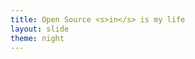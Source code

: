```yaml
---
title: Open Source <s>in</s> is my life
layout: slide
theme: night
---
```

<section data-markdown data-background-image="{{ "/images/bg/os-sprints-banner.jpeg" | prepend: site.baseurl }}"><script type="text/template"></script></section>

<section data-markdown data-background-color="rgb(8, 31, 39)"><script type="text/template">
  ## {{ page.title }}
  ## (Open Source Sprints intro)

  <br><br><br><br><br><br><br><br><br><br>

  ### May 1, 2018
</script></section>

<section data-markdown data-transition="none"><script type="text/template">
  ## Who am I ?

  <div class="row">
    <div class="column" width="50%" style="display: inline-block">
      {% include img.html src="logos/5fc7fb4c2357e47359b6d0f58850aa05_360_360.jpeg" width="90%" height="50%" %}
    </div>
    <div class="column">
      <h4 style="margin: 0;">Sviatoslav Sydorenko</h4>
      <ul>
        <li>Senior Software Engineer at Ansible by Red Hat</li>
        <li>Open Source Developer, Contributor, Maintainer, Mentor</li>
      </ul>
    </div>
  </div>
</script></section>

<section data-markdown><script type="text/template">
  ## Schedule
  <dl>
    <dt>11:20‒12:00 — networking w/ contributors/maintainers</dt>
    <dt>12:00‒12:30 — projects announcements</dt>
    <dt>12:30‒12:50 — @vixentael sharing her FOSS experience</dt>
    <dt>12:50‒13:30 — start hacking</dt>
    <dt>13:30‒14:00 — 🍕 lunch</dt>
    <dt>14:00‒17:30 — continue hacking</dt>
    <dt>17:30‒18:00 — closing show off</dt>
  </dl>
</script></section>

<section data-markdown><script type="text/template">

## Sviatoslav Sydorenko
### @webknjaz at Keybase, Twitter, GitHub etc.

</script></section>
